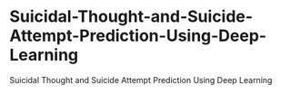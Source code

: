# Suicidal-Thought-and-Suicide-Attempt-Prediction-Using-Deep-Learning
Suicidal Thought and Suicide Attempt Prediction Using Deep Learning

